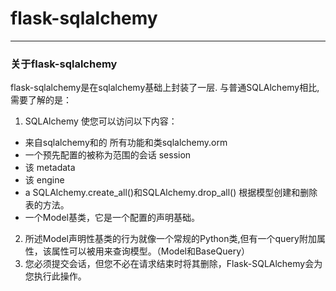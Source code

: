 # flask-sqlalchemy
----
### 关于flask-sqlalchemy
flask-sqlalchemy是在sqlalchemy基础上封装了一层.
与普通SQLAlchemy相比,需要了解的是：  
1. SQLAlchemy 使您可以访问以下内容：  
* 来自sqlalchemy和的 所有功能和类sqlalchemy.orm
* 一个预先配置的被称为范围的会话 session
* 该 metadata
* 该 engine
* a SQLAlchemy.create_all()和SQLAlchemy.drop_all() 根据模型创建和删除表的方法。
* 一个Model基类，它是一个配置的声明基础。
2. 所述Model声明性基类的行为就像一个常规的Python类,但有一个query附加属性，该属性可以被用来查询模型。（Model和BaseQuery）
3. 您必须提交会话，但您不必在请求结束时将其删除，Flask-SQLAlchemy会为您执行此操作。
